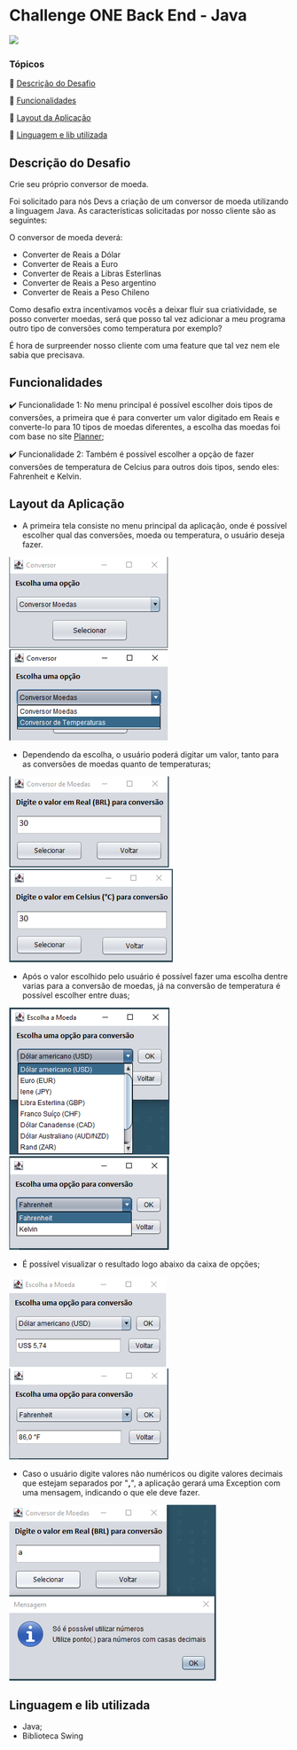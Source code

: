 # Challenge ONE Back End - Java

   <img src="http://img.shields.io/static/v1?		label=STATUS&message=CONCLUIDO&color=GREEN&style=for-the-badge"/>



### Tópicos 

:small_blue_diamond: [Descrição do Desafio](#descrição-do-desafio)

:small_blue_diamond: [Funcionalidades](#funcionalidades)

:small_blue_diamond: [Layout da Aplicação](#layout-da-aplicação)

:small_blue_diamond: [Linguagem e lib utilizada](#linguagem-e-lib-utilizada)



## Descrição do Desafio

Crie seu próprio conversor de moeda.

Foi solicitado para nós Devs a criação de um conversor de moeda utilizando a linguagem Java. As características solicitadas por nosso cliente são as seguintes:

O conversor de moeda deverá:

- Converter de Reais a Dólar
- Converter de Reais a Euro
- Converter de Reais a Libras Esterlinas
- Converter de Reais a Peso argentino
- Converter de Reais a Peso Chileno

Como desafio extra incentivamos vocês a deixar fluir sua criatividade, se posso converter moedas, será que posso tal vez adicionar a meu programa outro tipo de conversões como temperatura por exemplo?

É hora de surpreender nosso cliente com uma feature que tal vez nem ele sabia que precisava.



## Funcionalidades

:heavy_check_mark: Funcionalidade 1: No menu principal é possível escolher dois tipos de conversões, a primeira que é para converter um valor digitado em Reais e converte-lo para 10 tipos de moedas diferentes, a escolha das moedas foi com base no site [Planner](https://www.planner.com.br/2022/12/12/principais-moedas-do-mundo/);

:heavy_check_mark: Funcionalidade 2: Também é possível escolher a opção de fazer conversões de temperatura de Celcius para outros dois tipos, sendo eles: Fahrenheit e Kelvin.



## Layout da Aplicação 

- A primeira tela consiste no menu principal da aplicação, onde é possível escolher qual das conversões, moeda ou temperatura, o usuário deseja fazer.

<img src=https://github.com/marcelofox4/Challenge_ONE_BackEnd/blob/master/img-telas-conversor/01-tela-principal.png> <img src=https://github.com/marcelofox4/Challenge_ONE_BackEnd/blob/master/img-telas-conversor/02-tela-principal-escolha-conversor.png>

- Dependendo da escolha, o usuário poderá digitar um valor, tanto para as conversões de moedas quanto de temperaturas;

<img src=https://github.com/marcelofox4/Challenge_ONE_BackEnd/blob/master/img-telas-conversor/03-tela-conversor-moedas-valor.png> <img src=https://github.com/marcelofox4/Challenge_ONE_BackEnd/blob/master/img-telas-conversor/06-tela-conversor-temperatura-valor.png>

- Após o valor escolhido pelo usuário é possível fazer uma escolha dentre varias para a conversão de moedas, já na conversão de temperatura é possível escolher entre duas;

<img src=https://github.com/marcelofox4/Challenge_ONE_BackEnd/blob/master/img-telas-conversor/04-tela-conversor-moeda-escolha.png> <img src=https://github.com/marcelofox4/Challenge_ONE_BackEnd/blob/master/img-telas-conversor/07-tela-conversor-temperatura-escolha.png>

- É possível visualizar o resultado logo abaixo da caixa de opções;

<img src=https://github.com/marcelofox4/Challenge_ONE_BackEnd/blob/master/img-telas-conversor/05-tela-conversor-moeda-resultado.png> <img src=https://github.com/marcelofox4/Challenge_ONE_BackEnd/blob/master/img-telas-conversor/08-tela-conversor-temperatura-resultado.png>

- Caso o usuário digite valores não numéricos ou digite valores decimais que estejam separados por "**,**", a aplicação gerará uma Exception com uma mensagem, indicando o que ele deve fazer.

<img src=https://github.com/marcelofox4/Challenge_ONE_BackEnd/blob/master/img-telas-conversor/09-tela-erro-digitacao.png>



## Linguagem e lib utilizada

- Java;
- Biblioteca Swing



​																												

